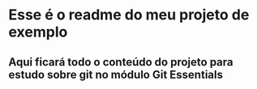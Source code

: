 # Esse é o readme do meu projeto de exemplo

## Aqui ficará todo o conteúdo do projeto para estudo sobre git no módulo Git Essentials
